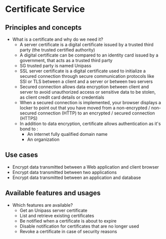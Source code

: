 # Certificate Service

## Principles and concepts

* What is a certificate and why do we need it?
    * A server certificate is a digital certificate issued by a trusted third party (the trusted certified authority)
    * A digital certificate can be compared to an identity card issued by a government, that acts as a trusted third party
    * SG trusted party is named Unipass
    * SSL server certificate is a digital certificate used to initialize a secured connection through secure communication protocols like SSl or TLS between a client and a server or between two servers
    * Secured connection allows data encryption between client and server to avoid unauthorized access or sensitive data to be stolen, as client credit card details or credentials
    * When a secured connection is implemented, your browser displays a locker to point out that you have moved from a non-encrypted / non-secured connection (HTTP) to an encrypted / secured connection (HTTPS)
    * In addition to data encryption, certificate allows authentication as it's bond to :
        * An internet fully qualified domain name
        * An organization

## Use cases

* Encrypt data transmitted between a Web application and client browser
* Encrypt data transmitted between two applications
* Encrypt data transmitted between an application and database

## Available features and usages

* Which features are available?
    * Get an Unipass server certificate
    * List and retrieve existing certificates
    * Be notified when a certificate is about to expire
    * Disable notification for certificates that are no longer used
    * Revoke a certificate in case of security reasons
